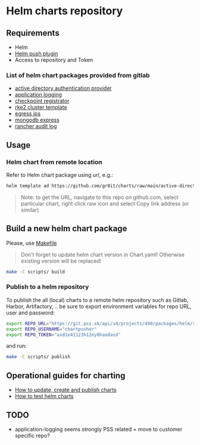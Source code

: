 # Helm charts repository

## Requirements

- Helm
- [Helm push plugin](https://github.com/chartmuseum/helm-push)
- Access to repository and Token

### List of helm chart packages provided from gitlab

- [active directory authentication provider](charts/active-directory/)
- [application logging](charts/application-logging/)
- [checkpoint registrator](charts/checkpoint-registrator/)
- [rke2 cluster template](charts/cluster-template/)
- [egress ips](charts/egress-ips/)
- [mongodb express](charts/mongodb-express/)
- [rancher audit log](charts/rancher-audit-log/)

## Usage

### Helm chart from remote location

Refer to Helm chart package using url, e.g.:

```txt
helm template ad https://github.com/gr8it/charts/raw/main/active-directory-auth-provider-1.0.0.tgz
```

> Note: to get the URL, navigate to this repo on github.com, select particular chart, right click raw icon and select Copy link address (or similar)

## Build a new helm chart package

Please, use [Makefile](./scripts/Makefile)

> Don't forget to update helm chart version in Chart.yaml! Otherwise existing version will be replaced!

```bash
make -C scripts/ build
```

### Publish to a helm repository

To publish the all (local) charts to a remote helm repository such as Gitlab, Harbor, Artifactory, .. be sure to export environment variables for repo URL, user and password:

```bash
export REPO_URL="https://git.pss.sk/api/v4/projects/490/packages/helm/stable"
export REPO_USERNAME="chartpusher"
export REPO_TOKEN="asd1e41123h12ey8haodasd"
```

and run:

```bash
make -C scripts/ publish
```

## Operational guides for charting

- [How to update, create and publish charts](/docs/update_create_publish_charts.md)
- [How to test helm charts](/docs/test_charts.md)

## TODO

- application-logging seems strongly PSS related = move to customer specific repo?
